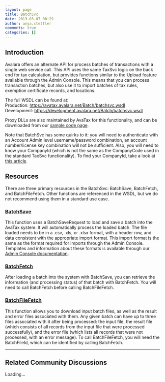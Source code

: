 ```yaml
---
layout: page
title: BatchSvc
date: 2013-03-07 00:29
author: anya.stettler
comments: true
categories: []
---
```

<h2>Introduction</h2>
Avalara offers an alternate API for process batches of transactions with a single web service call. This API uses the same TaxSvc logic on the back end for tax calculation, but provides functions similar to the Upload feature available through the Admin Console. This means that you can process transaction batches, but also use it to import batches of tax rules, exemption certificate records, and locations.

The full WSDL can be found at:
Production: <a href="https://avatax.avalara.net/Batch/batchsvc.wsdl">https://avatax.avalara.net/Batch/batchsvc.wsdl</a>
Development: <a href="https://development.avalara.net/Batch/batchsvc.wsdl">https://development.avalara.net/Batch/batchsvc.wsdl</a>

Proxy DLLs are also maintained by AvaTax for this functionality, and can be downloaded from our <a title="API Sample Code" href="/resources/api-sample-code">sample code page</a>.

Note that BatchSvc has some quirks to it: you will need to authenticate with an Account Admin level username/password combination, an account number/license key combination will not be sufficient. Also, you will need to know your CompanyId (which is not the same as the CompanyCode used in the standard TaxSvc functionality). To find your CompanyId, take a look at <a title="Finding Your CompanyID" href="/api-docs/soap/finding-your-companyid">this article</a>.
<h2>Resources</h2>
There are three primary resources in the BatchSvc: BatchSave, BatchFetch, and BatchFileFetch. Other functions are referenced in the WSDL, but we do not recommend using them in a standard use case.
<h3><a href="/api-docs/soap/batchsvc/batchsave">BatchSave</a></h3>
This function uses a BatchSaveRequest to load and save a batch into the AvaTax system. It will automatically process the loaded batch. The file loaded needs to be in a .csv, .xls, or .xlsx format, with a header row, and data consistent with the appropriate import format. This import format is the same as the format required for imports through the Admin Console. Templates and information about these formats is available through our <a href="https://help.avalara.com/000_AvaTax_Calc/000AvaTaxCalc_User_Guide/090_Tools/090_Import_Data/9G0">Admin Console documentation</a>.
<h3><a href="/api-docs/soap/batchsvc/batchfetch">BatchFetch</a></h3>
After loading a batch into the system with BatchSave, you can retrieve the information (and processing status) of that batch with BatchFetch. You will need to call BatchFetch before calling BatchFileFetch.
<h3><a href="/api-docs/soap/batchsvc/batchfilefetch">BatchFileFetch</a></h3>
This function allows you to download input batch files, as well as the result and error files associated with them. Any given batch can have up to three files associated with it after being processed: the input file, the result file (which consists of all records from the input file that were processed successfully), and the error file (which lists all records that were not processed, with an error message). To call BatchFileFetch, you will need the BatchFileId, which can be identified by calling BatchFetch.

<hr />

<h2>Related Community Discussions</h2>
<div id="gsfn_list_widget">
<div id="gsfn_content">Loading...</div>
</div>
<script src="https://getsatisfaction.com/avalara/widgets/javascripts/f585970/widgets.js" type="text/javascript"></script><script src="https://getsatisfaction.com/avalara/topics.widget?callback=gsfnTopicsCallback&amp;length=240&amp;limit=5&amp;sort=recently_active&amp;user_defined_code=batch" type="text/javascript"></script>
<div id="getsat-widget-8157"></div>
<script src="https://loader.engage.gsfn.us/loader.js" type="text/javascript"></script><script type="text/javascript">// <![CDATA[
if (typeof GSFN !== "undefined") { GSFN.loadWidget(8157,{"containerId":"getsat-widget-8157"}); }
// ]]></script>
